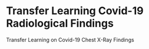 # Transfer Learning Covid-19 Radiological Findings
Transfer Learning on Covid-19 Chest X-Ray Findings
